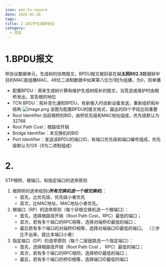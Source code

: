```yaml
---
icon: pen-to-square
date: 2025-02-26
tags: 
title: 2.10STP生成树协议
category:
  - 项目
---
```

# 1.BPDU报文
桥协议数据单元，生成树的协商报文，BPDU报文被封装在**以太网802.3**数据帧中
目的MAC是组播MAC，48位二进制数据中如果第八位为1则为组播，为0，则单播
- 配置BPDU：用来生成树计算和维护生成树拓补的报文，当竞选或维护时由根桥发出，宣告根的地位
- TCN BPDU：拓补变化通知BPDU，有新接入时由新设备发送，重新组织拓补结构 
![image.png](https://cdn.jsdelivr.net/gh/fakeppa/blog-img/20250226204651.png)
 该图为配置BPDU的报文格式，画出的四个字段比较重要
 - Root Identifier:当前根桥的BID，由桥优先级和MAC地址组成，优先级默认为32768
 - Root Path Cost：根路径开销
 - Bridge Identifier：本交换机的BID
 - Port Identifier：发送该BPDU的端口ID，有端口优先级和端口编号组成，优先级默认为128（8为二进制组成）
# 2.
STP根桥、根端口、和指定端口的选举原则
1. 根网桥的选举规则(***所有交换机选一个根交换机***)：
	- 首先，比优先级，优先级小者优先
	- 其次，比MAC地址，MAC地址小者优先。
2. 根端口（RP）的选举原则（每个非根交换机选一个根端口）：
	- 首先，选择根路径开销（Root Path Cost，RPC）最低的端口；
	- 其次，若有多个端口的RPC相等，选择对端桥ID最低的端口；
	- 最后若有多个端口的对端桥ID相等，选择对端端口ID最低的端口。
		（三步比不出来，就比本端口小者）
3. 指定端口（DP）的选举原则（每个二层链路选一个指定端口）：
	- 首先，选择根路径开销（Root Path Cost ， RPC）最低的端口；
	- 其次，若有多个端口的RPC相同，选择桥ID最低的端口；
	- 最后，若有多个端口的桥ID相等，选择端口ID最低的端口